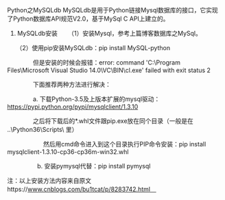 Python之MySQLdb
MySQLdb是用于Python链接Mysql数据库的接口，它实现了Python数据库API规范V2.0，基于MySql C API上建立的。
1. MySQLdb安装
　　（1）安装Mysql，参考上篇博客数据库之MySql。

　　（2）使用pip安装MySQLdb：pip install MySQL-python

　　　　  但是安装的时候会报错：error: command 'C:\\Program Files\\Microsoft Visual Studio 14.0\\VC\\BIN\\cl.exe' failed with exit status 2

　　　　  下面推荐两种方法进行解决：

　　　　   a. 下载Python-3.5及上版本扩展的mysql驱动：https://pypi.python.org/pypi/mysqlclient/1.3.10

　　　　       之后将下载后的*.whl文件跟pip.exe放在同个目录（一般是在 ..\Python36\Scripts\ 里）

　　　　　　然后用cmd命令进入到这个目录执行PIP命令安装：pip install mysqlclient-1.3.10-cp36-cp36m-win32.whl 

　　　　　b. 安装pymysql代替：pip install pymysql　

注：以上安装方法内容来自原文https://www.cnblogs.com/bu1tcat/p/8283742.html　  　　
